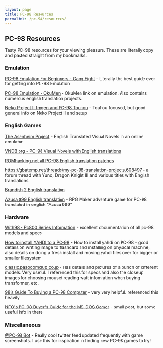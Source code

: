 ```yaml
---
layout: page
title: PC-98 Resources
permalink: /pc-98/resources/
---
```


## PC-98 Resources

Tasty PC-98 resources for your viewing pleasure.
These are literally copy and pasted straight from my bookmarks.

### Emulation

[PC-98 Emulation For Beginners - Gang Fight](https://gang-fight.com/projects/98faq/) - Literally the best guide ever for getting into PC-98 Emulation

[PC-98 Emulation - OkuMen](https://46okumen.com/pc-98-emulation/) - OkuMen link on emulation. Also contains numerous english translation projects.

[Neko Project II fmgen and PC-98 Touhou](https://www.shrinemaiden.org/forum/index.php?topic=11117.0) - Touhou focused, but good general info on Neko Project II and setup

### English Games

[The Asenheim Project](https://tss.asenheim.org/) - English Translated Visual Novels in an online emulator

[VNDB.org - PC-98 Visual Novels with English translations](https://vndb.org/v/all?f=02112gen114op98&p=1&s=34w)

[ROMhacking.net all PC-98 English translation patches](https://www.romhacking.net/?page=translations&platform=3&languageid=12)

<https://gbatemp.net/threads/my-pc-98-translation-projects.608497> - a forum thread with Yuno, Dragon Knight III and various titles with English translations

[Brandish 2 English translation](https://gu4n.github.io/br2/index.html)

[Azusa 999 English translation](https://obskyr.io/azusa999/) - RPG Maker adventure game for PC-98 translated in english "Azusa 999"

### Hardware

[With98 - Pc800 Series Information](http://www.pc-9800.net/db_98/db9821d_index.htm) - excellent documentation of all pc-98 models and specs

[How to install YAHDI to a PC-98](https://www.youtube.com/watch?v=Lz0aDJx8I78) - How to install yahdi on PC-98 - good details on writing image to flashcard and installing on physical machine,
also details on doing a fresh install and moving yahdi files over for bigger or smaller filesystem

[classic.pasocomclub.co.jp](http://classic.pasocomclub.co.jp/list/pc98_desk.html) - Has details and pictures of a bunch of different models. Very useful. I referenced this for specs and also
the closeup images for choosing mouse/ reading watt infomration when buying transformer, etc.

[98’s Guide To Buying a PC-98 Computer](https://www.reddit.com/r/pc98/wiki/guides/buyingguideby98digger/) - very very helpful. referenced this heavily.

[NFG's PC-98 Buyer's Guide for the MS-DOS Gamer](https://www.reddit.com/r/pc98/wiki/guides/nfgpc98buyersguide/) - small post, but some useful info in there

### Miscellaneous
[@PC-98 Bot](https://twitter.com/PC98_bot) - Really cool twitter feed updated frequently with game screenshots. I use this for inspiration in finding new PC-98 games to try!
